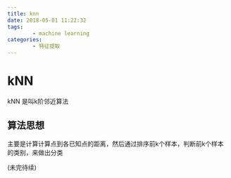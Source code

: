 ```yaml
---
title: knn
date: 2018-05-01 11:22:32
tags:
        - machine learning
categories: 
		- 特征提取
---
```


# kNN
kNN 是叫k阶邻近算法
## 算法思想
主要是计算计算点到各已知点的距离，然后通过排序前k个样本，判断前k个样本的类别，来做出分类

(未完待续)